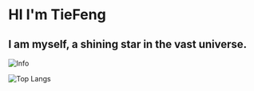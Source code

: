 # HI I'm TieFeng
## I am myself, a shining star in the vast universe.

![Info](https://github-readme-stats.vercel.app/api?username=TieFengOvO&show_icons=true&theme=dracula)

![Top Langs](https://github-readme-stats.vercel.app/api/top-langs/?username=TieFengOvO&card_width=445&layout=compact&theme=dracula)
